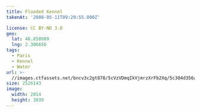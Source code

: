 ```yaml
---
title: Flooded Kennel
takenAt: '2008-05-11T09:29:55.000Z'

license: CC BY-ND 3.0
geo:
  lat: 48.858009
  lng: 2.306656
tags:
  - Paris
  - Kennel
  - Water
url: >-
  //images.ctfassets.net/bncv3c2gt878/5cVzVDmqIkVjmrzXrFb2Xq/5c304d356a53a41f467d3e4b40196d6c/flooded-kennel_4343888020_o
size: 2526143
image:
  width: 2014
  height: 3039
---
```

